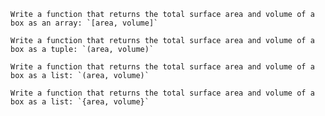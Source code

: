 ```if-not:julia,racket,elixir
Write a function that returns the total surface area and volume of a box as an array: `[area, volume]`
```
```if:julia
Write a function that returns the total surface area and volume of a box as a tuple: `(area, volume)`
```
```if:racket
Write a function that returns the total surface area and volume of a box as a list: `(area, volume)`
```
```if:elixir
Write a function that returns the total surface area and volume of a box as a list: `{area, volume}`
```
